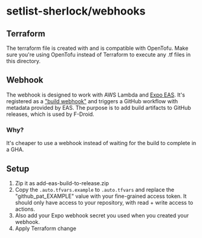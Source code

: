 # setlist-sherlock/webhooks

## Terraform

The terraform file is created with and is compatible with OpenTofu. Make sure you're using OpenTofu instead of Terraform to execute any .tf files in this directory.

## Webhook

The webhook is designed to work with AWS Lambda and [Expo EAS](https://expo.dev/eas). It's registered as a ["build webhook"](https://docs.expo.dev/eas/webhooks/) and triggers a GitHub workflow with metadata provided by EAS. The purpose is to add build artifacts to GitHub releases, which is used by F-Droid.

### Why?

It's cheaper to use a webhook instead of waiting for the build to complete in a GHA.

## Setup

1. Zip it as add-eas-build-to-release.zip
1. Copy the `.auto.tfvars.example` to `.auto.tfvars` and replace the "github_pat_EXAMPLE" value with your fine-grained access token. It should only have access to your repository, with read + write access to actions.
1. Also add your Expo webhook secret you used when you created your webhook.
1. Apply Terraform change
